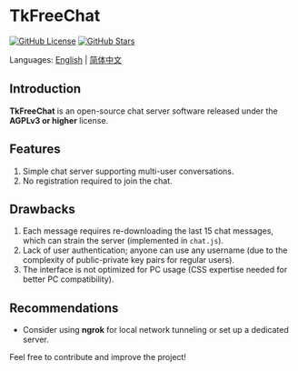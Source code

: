 # TkFreeChat

[![GitHub License](https://img.shields.io/github/license/thiliapr/tkfreechat)](https://github.com/thiliapr/tkfreechat/blob/master/LICENSE)
[![GitHub Stars](https://img.shields.io/github/stars/thiliapr/tkfreechat)](https://github.com/thiliapr/tkfreechat/stargazers)

Languages: [English](./readme.md) | [简体中文](./readme.zh-cn.md)

## Introduction

**TkFreeChat** is an open-source chat server software released under the **AGPLv3 or higher** license.

## Features

1. Simple chat server supporting multi-user conversations.
2. No registration required to join the chat.

## Drawbacks

1. Each message requires re-downloading the last 15 chat messages, which can strain the server (implemented in `chat.js`).
2. Lack of user authentication; anyone can use any username (due to the complexity of public-private key pairs for regular users).
3. The interface is not optimized for PC usage (CSS expertise needed for better PC compatibility).

## Recommendations

- Consider using **ngrok** for local network tunneling or set up a dedicated server.

Feel free to contribute and improve the project!
